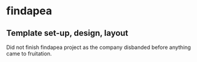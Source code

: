 # findapea
## Template set-up, design, layout

Did not finish findapea project as the company disbanded before anything came to fruitation.
